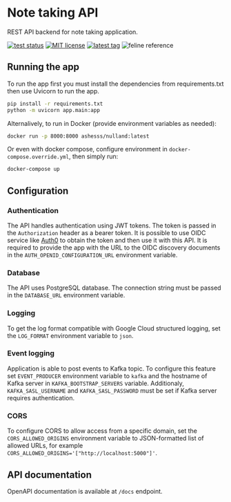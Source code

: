 # Note taking API

REST API backend for note taking application.

[![test status](https://github.com/d-ashesss/nulland/actions/workflows/test.yml/badge.svg?branch=main)](https://github.com/d-ashesss/nulland/actions/workflows/test.yml)
[![MIT license](https://img.shields.io/github/license/d-ashesss/nulland?color=blue)](https://opensource.org/licenses/MIT)
[![latest tag](https://img.shields.io/github/v/tag/d-ashesss/nulland?include_prereleases&sort=semver)](https://github.com/d-ashesss/nulland/tags)
![feline reference](https://img.shields.io/badge/may%20contain%20cat%20fur-%F0%9F%90%88-blueviolet)

## Running the app

To run the app first you must install the dependencies from requirements.txt then use Uvicorn to run the app.

```bash
pip install -r requirements.txt
python -m uvicorn app.main:app
```

Alternalively, to run in Docker (provide environment variables as needed):

```bash
docker run -p 8000:8000 ashesss/nulland:latest
```

Or even with docker compose, configure environment in `docker-compose.override.yml`, then simply run:
```bash
docker-compose up
```

## Configuration

### Authentication

The API handles authentication using JWT tokens. The token is passed in the `Authorization` header as a bearer token. It is possible to use OIDC service like [Auth0](https://auth0.com) to obtain the token and then use it with this API. It is required to provide the app with the URL to the OIDC discovery documents in the `AUTH_OPENID_CONFIGURATION_URL` environment variable.

### Database

The API uses PostgreSQL database. The connection string must be passed in the `DATABASE_URL` environment variable.

### Logging

To get the log format compatible with Google Cloud structured logging, set the `LOG_FORMAT` environment variable to `json`.

### Event logging

Application is able to post events to Kafka topic. To configure this feature set `EVENT_PRODUCER` environment variable to `kafka` and the hostname of Kafka server in `KAFKA_BOOTSTRAP_SERVERS` variable. Additionaly, `KAFKA_SASL_USERNAME` and `KAFKA_SASL_PASSWORD` must be set if Kafka server requires authentication.

### CORS

To configure CORS to allow access from a specific domain, set the `CORS_ALLOWED_ORIGINS` environment variable to JSON-formatted list of allowed URLs,
for example `CORS_ALLOWED_ORIGINS='["http://localhost:5000"]'`.

## API documentation

OpenAPI documentation is available at `/docs` endpoint.
